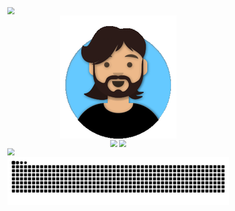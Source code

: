 <img src="https://readme-typing-svg.herokuapp.com/?font=Quicksand&size=128&center=true&vCenter=true&width=1024&height=128&duration=6000&lines=Raul+Dipeas">

<div align="center">
  <a href=https://rauldipeas.pages.dev target="_blank"><img src="avatar.gif"></a>
  </br>
  <img src="https://img.shields.io/github/followers/rauldipeas?label=GitHub&logo=github&style=for-the-badge">
  <img src="https://img.shields.io/mastodon/follow/001202480?color=6263fd&domain=https%3A%2F%2Fmastodon.social&label=Mastodon&logo=mastodon&style=for-the-badge">
</div>

<img src="https://github-readme-stats.vercel.app/api?username=rauldipeas&include_all_commits=true&show_icons=true&theme=transparent&hide_border=true&hide_title=true&locale=pt-br">

<picture>
  <source media="(prefers-color-scheme: dark)" srcset="https://github.com/rauldipeas/rauldipeas/blob/snake/snake-dark.svg">
  <source media="(prefers-color-scheme: light)" srcset="https://github.com/rauldipeas/rauldipeas/blob/snake/snake.svg">
  <img src="https://github.com/rauldipeas/rauldipeas/blob/snake/snake.svg">
</picture>